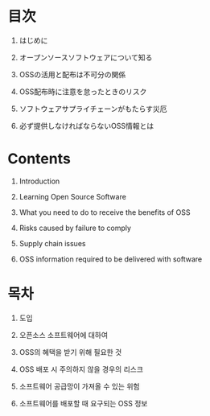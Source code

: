 # 目次
1. はじめに

2. オープンソースソフトウェアについて知る

3. OSSの活用と配布は不可分の関係

4. OSS配布時に注意を怠ったときのリスク

5. ソフトウェアサプライチェーンがもたらす災厄

6. 必ず提供しなければならないOSS情報とは

# Contents
1. Introduction

2. Learning Open Source Software

3. What you need to do to receive the benefits of OSS

4. Risks caused by failure to comply

5. Supply chain issues

6. OSS information required to be delivered with software

# 목차
1. 도입

2. 오픈소스 소프트웨어에 대하여

3. OSS의 혜택을 받기 위해 필요한 것

4. OSS 배포 시 주의하지 않을 경우의 리스크

5. 소프트웨어 공급망이 가져올 수 있는 위험

6. 소프트웨어를 배포할 때 요구되는 OSS 정보


